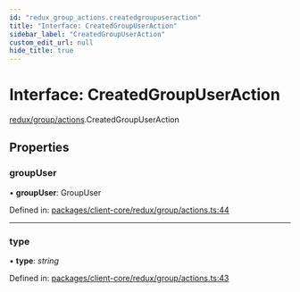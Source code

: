 ```yaml
---
id: "redux_group_actions.createdgroupuseraction"
title: "Interface: CreatedGroupUserAction"
sidebar_label: "CreatedGroupUserAction"
custom_edit_url: null
hide_title: true
---
```


# Interface: CreatedGroupUserAction

[redux/group/actions](../modules/redux_group_actions.md).CreatedGroupUserAction

## Properties

### groupUser

• **groupUser**: GroupUser

Defined in: [packages/client-core/redux/group/actions.ts:44](https://github.com/xr3ngine/xr3ngine/blob/56376a778/packages/client-core/redux/group/actions.ts#L44)

___

### type

• **type**: *string*

Defined in: [packages/client-core/redux/group/actions.ts:43](https://github.com/xr3ngine/xr3ngine/blob/56376a778/packages/client-core/redux/group/actions.ts#L43)
